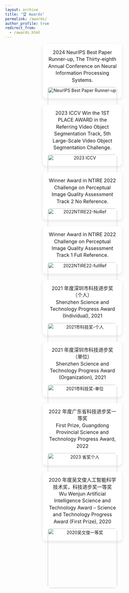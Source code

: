 ```yaml
---
layout: archive
title: "🏆 Awards"
permalink: /awards/
author_profile: true
redirect_from:
  - /awards.html
---
```


<style>
  .awards-container {
    display: flex;
    flex-wrap: wrap;          /* 自动换行 */
    justify-content: center;  /* 居中对齐 */
    gap: 20px;                /* 卡片间距 */
  }

  .award-card {
    width: 45%;               /* 两个卡片一行（留出间距） */
    max-width: 400px;         /* 限制最大宽度 */
    background: #fff;         /* 卡片背景色 */
    border-radius: 12px;      /* 圆角 */
    box-shadow: 0 4px 12px rgba(0,0,0,0.1); /* 阴影 */
    padding: 16px;
    text-align: center;       /* 内容居中 */
  }

  .award-card img {
    width: 100%;              /* 图片自适应卡片宽度 */
    height: auto;             /* 保持比例 */
    border-radius: 8px;
    margin-top: 12px;
  }

  .award-text {
    font-size: 16px;
    line-height: 1.4em;
  }
</style>

<div class="awards-container">

  <div class="award-card">
    <div class="award-text">
      2024 NeurIPS Best Paper Runner-up, The Thirty-eighth Annual Conference on Neural Information Processing Systems.
    </div>
    <img src="{{ '../images/NeurIPS Best Paper Runner-up.png' | relative_url }}" alt="NeurIPS Best Paper Runner-up">
  </div>

  <div class="award-card">
    <div class="award-text">
      2023 ICCV Win the 1ST PLACE AWARD in the Referring Video Object Segmentation Track, 5th Large-Scale Video Object Segmentation Challenge.
    </div>
    <img src="{{ '../images/2023ICCV.png' | relative_url }}" alt="2023 ICCV">
  </div>

  <div class="award-card">
    <div class="award-text">
      Winner Award in NTIRE 2022 Challenge on Perceptual Image Quality Assessment Track 2 No Reference.
    </div>
    <img src="{{ '../images/2022NTIRE22-NoRef.jpg' | relative_url }}" alt="2022NTIRE22-NoRef">
  </div>

  <div class="award-card">
    <div class="award-text">
      Winner Award in NTIRE 2022 Challenge on Perceptual Image Quality Assessment Track 1 Full Reference.
    </div>
    <img src="{{ '../images/2022NTIRE22-fullRef.jpg' | relative_url }}" alt="2022NTIRE22-fullRef">
  </div>

  <div class="award-card">
    <div class="award-text">
      2021 年度深圳市科技进步奖（个人）<br>
      Shenzhen Science and Technology Progress Award (Individual), 2021
    </div>
    <img src="{{ '../images/2021市科技奖-个人.jpg' | relative_url }}" alt="2021市科技奖-个人">
  </div>

  <div class="award-card">
    <div class="award-text">
      2021 年度深圳市科技进步奖（单位）<br>
      Shenzhen Science and Technology Progress Award (Organization), 2021
    </div>
    <img src="{{ '../images/2021市科技奖-单位.jpg' | relative_url }}" alt="2021市科技奖-单位">
  </div>

  <div class="award-card">
    <div class="award-text">
      2022 年度广东省科技进步奖一等奖<br>
      First Prize, Guangdong Provincial Science and Technology Progress Award, 2022
    </div>
    <img src="{{ '../images/2022省奖个人.png' | relative_url }}" alt="2023 省奖个人">
  </div>

  <div class="award-card">
    <div class="award-text">
      2020 年度吴文俊人工智能科学技术奖，科技进步奖一等奖<br>
      Wu Wenjun Artificial Intelligence Science and Technology Award – Science and Technology Progress Award (First Prize), 2020
    </div>
    <img src="{{ '../images/2020吴文俊一等奖.jpg' | relative_url }}" alt="2020吴文俊一等奖">
  </div>

</div>


<!-- <div style="font-size:16px;">
  <ol>
    <li>2024 NeurIPS Best Paper Runner-up, The Thirty-eighth Annual Conference on Neural Information Processing Systems.</li>
    <div align="center">
      <img src="{{ '../images/NeurIPS Best Paper Runner-up.png' | relative_url }}" width="329.2" height="256" alt="NeurIPS Best Paper Runner-up">
    </div><br>
    <li>2023 ICCV Win the 1ST PLACE AWARD in the Referring Video Object Segmentation Track, 5th Large-Scale Video Object Segmentation Challenge.</li>
    <div align="center">
      <img src="{{ '../images/2023ICCV.png' | relative_url }}" width="329.2" height=auto alt="2023 ICCV">
    </div><br>
    <li>2022 年度广东省科技进步奖一等奖<br>
    First Prize, Guangdong Provincial Science and Technology Progress Award, 2022</li>
    <div align="center">
      <img src="{{ '../images/2022省奖个人.png' | relative_url }}" width="329.2" height=auto alt="2023 省奖个人">
    </div><br>
    <li>Winner Award in NTIRE 2022 Challenge on Perceptual Image Quality Assessment Track 2 No Reference.</li>
    <div align="center">
      <img src="{{ '../images/2022NTIRE22-NoRef.jpg' | relative_url }}" width="329.2" height=auto alt="2022NTIRE22-NoRef">
    </div><br>
    <li>Winner Award in NTIRE 2022 Challenge on Perceptual Image Quality Assessment Track 1 Full Reference.</li>
    <div align="center">
      <img src="{{ '../images/2022NTIRE22-fullRef.jpg' | relative_url }}" width="329.2" height=auto alt="2022NTIRE22-fullRef">
    </div><br>
    <li>2021 年度深圳市科技进步奖（个人）<br>
    Shenzhen Science and Technology Progress Award (Individual), 2021</li>
    <div align="center">
      <img src="{{ '../images/2021市科技奖-个人.jpg' | relative_url }}" width="329.2" height=auto alt="2021市科技奖-个人">
    </div><br>
    <li>2021 年度深圳市科技进步奖（单位）<br>
    Shenzhen Science and Technology Progress Award (Organization), 2021</li>
    <div align="center">
      <img src="{{ '../images/2021市科技奖-单位.jpg' | relative_url }}" width="329.2" height=auto alt="2021市科技奖-单位">
    </div><br>
    <li>2020 年度吴文俊人工智能科学技术奖，科技进步奖一等奖<br>
    Wu Wenjun Artificial Intelligence Science and Technology Award – Science and Technology Progress Award (First Prize), 2020</li>
    <div align="center">
      <img src="{{ '../images/2020吴文俊一等奖.jpg' | relative_url }}" width="329.2" height=auto alt="2020吴文俊一等奖">
    </div>
  </ol>
</div> -->
